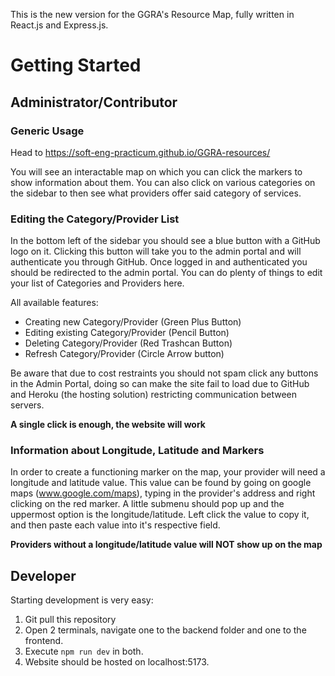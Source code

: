 This is the new version for the GGRA's Resource Map, fully written in React.js and Express.js.

# Getting Started

## Administrator/Contributor
### Generic Usage
Head to https://soft-eng-practicum.github.io/GGRA-resources/

You will see an interactable map on which you can click the markers to show information about them. You can also click on various categories on the sidebar to then see what providers offer said category of services.

### Editing the Category/Provider List
In the bottom left of the sidebar you should see a blue button with a GitHub logo on it. Clicking this button will take you to the admin portal and will authenticate you through GitHub. Once logged in and authenticated you should be redirected to the admin portal. You can do plenty of things to edit your list of Categories and Providers here.

All available features:
- Creating new Category/Provider (Green Plus Button)
- Editing existing Category/Provider (Pencil Button)
- Deleting Category/Provider (Red Trashcan Button)
- Refresh Category/Provider (Circle Arrow button)

Be aware that due to cost restraints you should not spam click any buttons in the Admin Portal, doing so can make the site fail to load due to GitHub and Heroku (the hosting solution) restricting communication between servers.

**A single click is enough, the website will work**

### Information about Longitude, Latitude and Markers
In order to create a functioning marker on the map, your provider will need a longitude and latitude value. This value can be found by going on google maps (www.google.com/maps), typing in the provider's address and right clicking on the red marker. A little submenu should pop up and the uppermost option is the longitude/latitude. Left click the value to copy it, and then paste each value into it's respective field.

**Providers without a longitude/latitude value will NOT show up on the map**

## Developer
Starting development is very easy:
1. Git pull this repository
2. Open 2 terminals, navigate one to the backend folder and one to the frontend.
3. Execute ```npm run dev``` in both.
4. Website should be hosted on localhost:5173.
